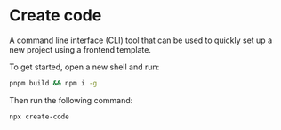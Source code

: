 # Create code

A command line interface (CLI) tool that can be used to quickly set up a new project using a frontend template.

To get started, open a new shell and run:

```sh
pnpm build && npm i -g
```

Then run the following command:

```sh
npx create-code
```
